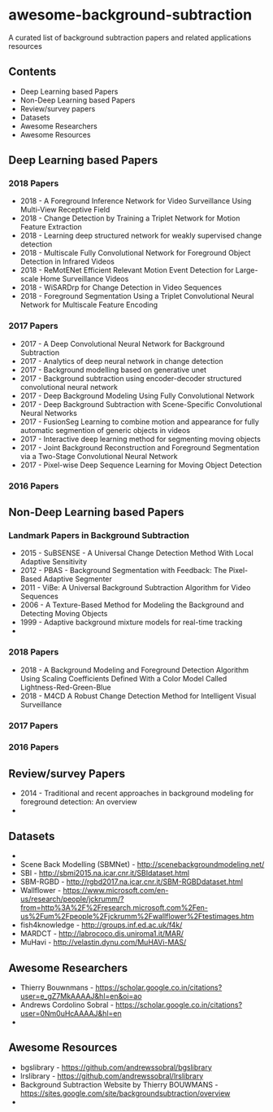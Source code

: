 # awesome-background-subtraction
A curated list of background subtraction papers and related applications resources
## Contents
 - Deep Learning based Papers
 - Non-Deep Learning based Papers
 - Review/survey papers
 - Datasets
 - Awesome Researchers
 - Awesome Resources

## Deep Learning based Papers
### 2018 Papers
- 2018 - A Foreground Inference Network for Video Surveillance Using Multi-View Receptive Field
- 2018 - Change Detection by Training a Triplet Network for Motion Feature Extraction
- 2018 - Learning deep structured network for weakly supervised change detection
- 2018 - Multiscale Fully Convolutional Network for Foreground Object Detection in Infrared Videos
- 2018 - ReMotENet Efficient Relevant Motion Event Detection for Large-scale Home Surveillance Videos
- 2018 - WiSARDrp for Change Detection in Video Sequences
- 2018 - Foreground Segmentation Using a Triplet Convolutional Neural Network for Multiscale Feature Encoding

### 2017 Papers
- 2017 - A Deep Convolutional Neural Network for Background Subtraction
- 2017 - Analytics of deep neural network in change detection
- 2017 - Background modelling based on generative unet
- 2017 - Background subtraction using encoder-decoder structured convolutional neural network
- 2017 - Deep Background Modeling Using Fully Convolutional Network
- 2017 - Deep Background Subtraction with Scene-Specific Convolutional Neural Networks
- 2017 - FusionSeg Learning to combine motion and appearance for fully automatic segmention of generic objects in videos
- 2017 - Interactive deep learning method for segmenting moving objects
- 2017 - Joint Background Reconstruction and Foreground Segmentation via a Two-Stage Convolutional Neural Network
- 2017 - Pixel-wise Deep Sequence Learning for Moving Object Detection

### 2016 Papers

## Non-Deep Learning based Papers
### Landmark Papers in Background Subtraction
- 2015 - SuBSENSE - A Universal Change Detection Method With Local Adaptive Sensitivity
- 2012 - PBAS - Background Segmentation with Feedback: The Pixel-Based Adaptive Segmenter
- 2011 - ViBe: A Universal Background Subtraction Algorithm for Video Sequences
- 2006 - A Texture-Based Method for Modeling the Background and Detecting Moving Objects
- 1999 - Adaptive background mixture models for real-time tracking
- 

### 2018 Papers
- 2018 - A Background Modeling and Foreground Detection Algorithm Using Scaling Coefficients Defined With a Color Model Called Lightness-Red-Green-Blue
- 2018 - M4CD A Robust Change Detection Method for Intelligent Visual Surveillance

### 2017 Papers
### 2016 Papers

## Review/survey Papers
- 2014 - Traditional and recent approaches in background modeling for foreground detection: An overview
- 
## Datasets
- [Change Detection Net (CDNet)]:http://changedetection.net/
- Scene Back Modelling (SBMNet) - http://scenebackgroundmodeling.net/
- SBI - http://sbmi2015.na.icar.cnr.it/SBIdataset.html
- SBM-RGBD - http://rgbd2017.na.icar.cnr.it/SBM-RGBDdataset.html
- Wallflower - https://www.microsoft.com/en-us/research/people/jckrumm/?from=http%3A%2F%2Fresearch.microsoft.com%2Fen-us%2Fum%2Fpeople%2Fjckrumm%2Fwallflower%2Ftestimages.htm
- fish4knowledge - http://groups.inf.ed.ac.uk/f4k/
- MARDCT - http://labrococo.dis.uniroma1.it/MAR/
- MuHavi - http://velastin.dynu.com/MuHAVi-MAS/


## Awesome Researchers
- Thierry Bouwnmans - https://scholar.google.co.in/citations?user=e_gZ7MkAAAAJ&hl=en&oi=ao
- Andrews Cordolino Sobral - https://scholar.google.co.in/citations?user=0Nm0uHcAAAAJ&hl=en
- 
## Awesome Resources
- bgslibrary - https://github.com/andrewssobral/bgslibrary
- lrslibrary - https://github.com/andrewssobral/lrslibrary
- Background Subtraction Website by Thierry BOUWMANS - https://sites.google.com/site/backgroundsubtraction/overview
- 
